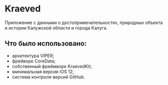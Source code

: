 # Kraeved

Приложение с данными о достопримечательностях, природных объекта и истории Калужской области и города Калуга.

## Что было использовано:

* архитектура VIPER;
* фрейворк CoreData;
* собственный фреймворк KraevedKit;
* минимальная версия iOS 12;
* система контроля версий GitHub.
